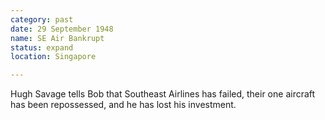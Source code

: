 ```yaml
---
category: past
date: 29 September 1948
name: SE Air Bankrupt
status: expand
location: Singapore

---
```

Hugh Savage tells Bob that Southeast Airlines has failed, their one aircraft has been repossessed, and he has lost his investment.
